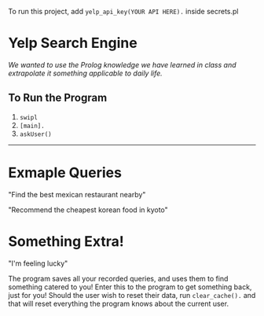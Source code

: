 To run this project, add `yelp_api_key(YOUR API HERE).` inside secrets.pl

# Yelp Search Engine
_We wanted to use the Prolog knowledge we have learned in class and extrapolate it something applicable to daily life._


## To Run the Program
1. `swipl`
2. `[main].`
3. `askUser()`

---

# Exmaple Queries
"Find the best mexican restaurant nearby"

"Recommend the cheapest korean food in kyoto"

# Something Extra!
"I'm feeling lucky"

The program saves all your recorded queries, and uses them to find something catered to you! Enter this to the program to get something back, just for you!
Should the user wish to reset their data, run `clear_cache().` and that will reset everything the program knows about the current user.
